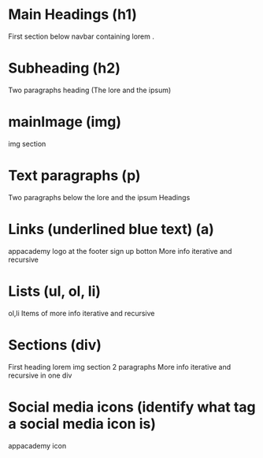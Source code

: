 # Main Headings (h1)
 First section below navbar containing lorem .

# Subheading (h2)
 Two paragraphs heading (The lore and the ipsum) 

# mainImage (img)
 img section

# Text paragraphs (p)
 Two paragraphs below the lore and the ipsum Headings

# Links (underlined blue text) (a)
 appacademy logo at the footer
 sign up botton
 More info iterative and recursive

# Lists (ul, ol, li)
 ol,li
 Items of more info iterative and recursive

# Sections (div)
 First heading lorem
 img section
 2 paragraphs
 More info iterative and recursive in one div

# Social media icons (identify what tag a social media icon is)
 appacademy icon 
 

